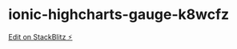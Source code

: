 # ionic-highcharts-gauge-k8wcfz

[Edit on StackBlitz ⚡️](https://stackblitz.com/edit/ionic-highcharts-gauge-k8wcfz)